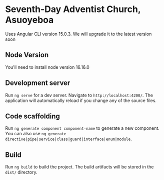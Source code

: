 # Seventh-Day Adventist Church, Asuoyeboa

Uses Angular CLI version 15.0.3. 
We will upgrade it to the latest version soon

## Node Version

You'll need to install node version 16.16.0

## Development server

Run `ng serve` for a dev server. Navigate to `http://localhost:4200/`. The application will automatically reload if you change any of the source files.

## Code scaffolding

Run `ng generate component component-name` to generate a new component. You can also use `ng generate directive|pipe|service|class|guard|interface|enum|module`.

## Build

Run `ng build` to build the project. The build artifacts will be stored in the `dist/` directory.
